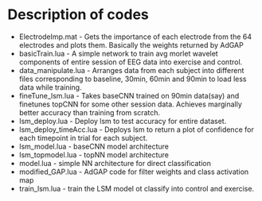 # Description of codes
+ ElectrodeImp.mat - Gets the importance of each electrode from the 64 electrodes and plots them. Basically the weights returned by AdGAP
+ basicTrain.lua - A simple network to train avg morlet wavelet components of entire session of EEG data into exercise and control.
+ data_manipulate.lua - Arranges data from each subject into different files corresponding to baseline, 30min, 60min and 90min to load less data while training.
+ fineTune_lsm.lua - Takes baseCNN trained on 90min data(say) and finetunes topCNN for some other session data. Achieves marginally better accuracy than training from scratch.
+ lsm_deploy.lua - Deploy lsm to test accuracy for entire dataset.
+ lsm_deploy_timeAcc.lua - Deploys lsm to return a plot of confidence for each timepoint in trial for each subject.
+ lsm_model.lua - baseCNN model architecture
+ lsm_topmodel.lua - topNN model architecture
+ model.lua - simple NN architecture for direct classification
+ modified_GAP.lua - AdGAP code for filter weights and class activation map
+ train_lsm.lua - train the LSM model ot classify into control and exercise.
